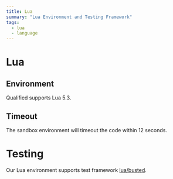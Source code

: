 ```yaml
---
title: Lua
summary: "Lua Environment and Testing Framework"
tags:
  - lua
  - language
---
```


# Lua

## Environment

Qualified supports Lua 5.3.

## Timeout

The sandbox environment will timeout the code within 12 seconds.

# Testing

Our Lua environment supports test framework [lua/busted](/reference/languages/lua/busted).
